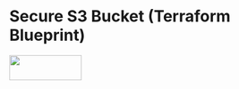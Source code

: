 # Secure S3 Bucket (Terraform Blueprint)

<a href="https://lab.gln.io/deploy?repo=glenngillen/terraform-blueprint-secure-s3-bucket"><img src="https://lab.gln.io/terraform.deploy.svg" height="45" width="129"/></a>
